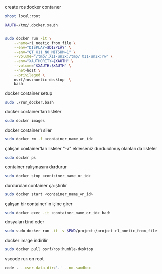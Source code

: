 
create ros docker container
```sh
xhost local:root

XAUTH=/tmp/.docker.xauth

 
sudo docker run -it \
    --name=r1_noetic_from_file \
    --env="DISPLAY=$DISPLAY" \
    --env="QT_X11_NO_MITSHM=1" \
    --volume="/tmp/.X11-unix:/tmp/.X11-unix:rw" \
    --env="XAUTHORITY=$XAUTH" \
    --volume="$XAUTH:$XAUTH" \
    --net=host \
    --privileged \
    osrf/ros:noetic-desktop  \
    bash
 ```

docker container setup
```sh
sudo ./run_docker.bash
 ```

docker container'ları listeler
```sh
sudo docker images
 ```

docker container'ı siler
```sh
sudo docker rm -f <container_name_or_id>
 ```

çalışan container'ları listeler "-a" eklerseniz durdurulmuş olanları da listeler
```sh
sudo docker ps
 ```

container çalışmasını durdurur
```sh
sudo docker stop <container_name_or_id>
 ```

durdurulan container çalıştırılır
```sh
sudo docker start <container_name_or_id>
 ```

çalışan bir container'ın içine girer
```sh
sudo docker exec -it <container_name_or_id> bash
 ```

dosyaları bind eder
```sh
sudo sudo docker run -it -v $PWD/project:/project r1_noetic_from_file
 ```

docker image indirilir
```sh
sudo docker pull osrf/ros:humble-desktop
 ```
 vscode run on root
 ```sh
code . --user-data-dir='.' --no-sandbox
 ```
